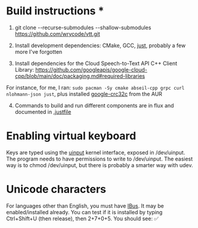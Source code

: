 # Build instructions  * 
1. git clone --recurse-submodules --shallow-submodules https://github.com/wrycode/vtt.git

2. Install development dependencies: CMake, GCC, [just](https://github.com/casey/just), probably a few more I've forgotten

3. Install dependencies for the Cloud Speech-to-Text API C++ Client Library: https://github.com/googleapis/google-cloud-cpp/blob/main/doc/packaging.md#required-libraries

For instance, for me, I ran: `sudo pacman -Sy cmake abseil-cpp grpc curl nlohmann-json just`, plus installed  [google-crc32c](https://aur.archlinux.org/packages/google-crc32c) from the AUR

4. Commands to build and run different components are in flux and documented in [.justfile](.justfile)


# Enabling virtual keyboard

Keys are typed using the [uinput](https://kernel.org/doc/html/v4.12/input/uinput.html) kernel interface, exposed in /dev/uinput. The program needs to have permissions to write to /dev/uinput. The easiest way is to chmod /dev/uinput, but there is probably a smarter way with udev.


# Unicode characters

For languages other than English, you must have [IBus](https://wiki.archlinux.org/title/IBus). It may be enabled/installed already. You can test if it is installed by typing Ctrl+Shift+U (then release), then 2+7+0+5. You should see: ✅

